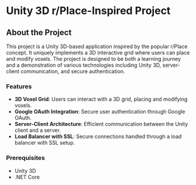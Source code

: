 # Unity 3D r/Place-Inspired Project

## About the Project

This project is a Unity 3D-based application inspired by the popular r/Place concept. It uniquely implements a 3D interactive grid where users can place and modify voxels. The project is designed to be both a learning journey and a demonstration of various technologies including Unity 3D, server-client communication, and secure authentication.

### Features

- **3D Voxel Grid**: Users can interact with a 3D grid, placing and modifying voxels.
- **Google OAuth Integration**: Secure user authentication through Google OAuth.
- **Server-Client Architecture**: Efficient communication between the Unity client and a server.
- **Load Balancer with SSL**: Secure connections handled through a load balancer with SSL setup.
  
### Prerequisites

- Unity 3D
- .NET Core
